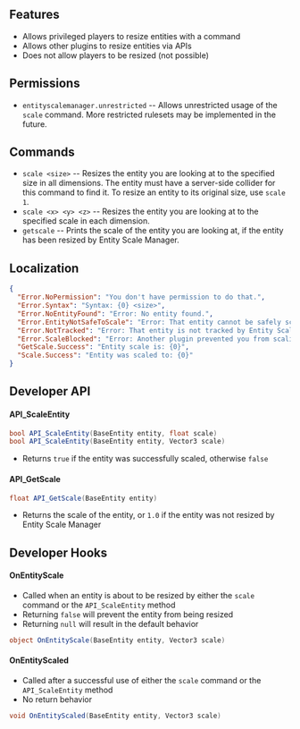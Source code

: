 ## Features

- Allows privileged players to resize entities with a command
- Allows other plugins to resize entities via APIs
- Does not allow players to be resized (not possible)

## Permissions

- `entityscalemanager.unrestricted` -- Allows unrestricted usage of the `scale` command. More restricted rulesets may be implemented in the future.

## Commands

- `scale <size>` -- Resizes the entity you are looking at to the specified size in all dimensions. The entity must have a server-side collider for this command to find it. To resize an entity to its original size, use `scale 1`.
- `scale <x> <y> <z>` -- Resizes the entity you are looking at to the specified scale in each dimension.
- `getscale` -- Prints the scale of the entity you are looking at, if the entity has been resized by Entity Scale Manager.

## Localization

```json
{
  "Error.NoPermission": "You don't have permission to do that.",
  "Error.Syntax": "Syntax: {0} <size>",
  "Error.NoEntityFound": "Error: No entity found.",
  "Error.EntityNotSafeToScale": "Error: That entity cannot be safely scaled.",
  "Error.NotTracked": "Error: That entity is not tracked by Entity Scale Manager.",
  "Error.ScaleBlocked": "Error: Another plugin prevented you from scaling that entity to size {0}.",
  "GetScale.Success": "Entity scale is: {0}",
  "Scale.Success": "Entity was scaled to: {0}"
}
```

## Developer API

#### API_ScaleEntity

```csharp
bool API_ScaleEntity(BaseEntity entity, float scale)
bool API_ScaleEntity(BaseEntity entity, Vector3 scale)
```

- Returns `true` if the entity was successfully scaled, otherwise `false`

#### API_GetScale

```csharp
float API_GetScale(BaseEntity entity)
```

- Returns the scale of the entity, or `1.0` if the entity was not resized by Entity Scale Manager

## Developer Hooks

#### OnEntityScale

- Called when an entity is about to be resized by either the `scale` command or the `API_ScaleEntity` method
- Returning `false` will prevent the entity from being resized
- Returning `null` will result in the default behavior

```csharp
object OnEntityScale(BaseEntity entity, Vector3 scale)
```

#### OnEntityScaled

- Called after a successful use of either the `scale` command or the `API_ScaleEntity` method
- No return behavior

```csharp
void OnEntityScaled(BaseEntity entity, Vector3 scale)
```
